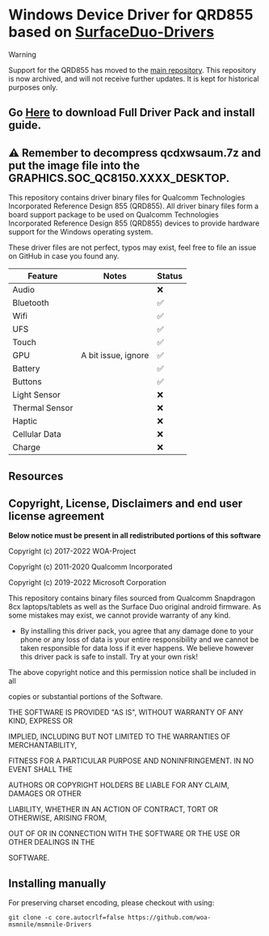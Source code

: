 
# Windows Device Driver for QRD855 based on [SurfaceDuo-Drivers](https://github.com/WOA-Project/SurfaceDuo-Drivers/)

> [!WARNING]
> Support for the QRD855 has moved to the [main repository](https://github.com/woa-msmnile/msmnile-Drivers).
> This repository is now archived, and will not receive further updates. It is kept for historical purposes only.

## Go [Here](https://github.com/woa-msmnile/msmnile-Drivers/releases) to download Full Driver Pack and install guide.
## ⚠ Remember to decompress qcdxwsaum.7z and put the image file into the GRAPHICS.SOC_QC8150.XXXX_DESKTOP.

This repository contains driver binary files for Qualcomm Technologies Incorporated Reference Design 855 (QRD855).
All driver binary files form a board support package to be used on Qualcomm Technologies Incorporated Reference Design 855 (QRD855) devices to provide hardware support for the Windows operating system.

These driver files are not perfect, typos may exist, feel free to file an issue on GitHub in case you found any.

| Feature                | Notes                                               | Status         |
|------------------------|-----------------------------------------------------|----------------|
| Audio                  |                                                     | ❌            |
| Bluetooth              |                                                     | ✅            |
| Wifi                   |                                                     | ✅            |
| UFS                    |                                                     | ✅            |
| Touch                  |                                                     | ✅            |
| GPU                    | A bit issue, ignore                                 | ✅            |
| Battery                |                                                     | ✅            |
| Buttons                |                                                     | ✅            |
| Light Sensor           |                                                     | ❌            |
| Thermal Sensor         |                                                     | ❌            |
| Haptic                 |                                                     | ❌            |
| Cellular Data          |                                                     | ❌            |
| Charge                 |                                                     | ❌            |

## Resources

## Copyright, License, Disclaimers and end user license agreement

**Below notice must be present in all redistributed portions of this software**

Copyright (c) 2017-2022 WOA-Project

Copyright (c) 2011-2020 Qualcomm Incorporated

Copyright (c) 2019-2022 Microsoft Corporation

This repository contains binary files sourced from Qualcomm Snapdragon 8cx laptops/tablets as well as the Surface Duo original android firmware. As some mistakes may exist, we cannot provide warranty of any kind. 

- By installing this driver pack, you agree that any damage done to your phone or any loss of data is your entire responsibility and we cannot be taken responsible for data loss if it ever happens. We believe however this driver pack is safe to install. Try at your own risk!


The above copyright notice and this permission notice shall be included in all

copies or substantial portions of the Software.

THE SOFTWARE IS PROVIDED "AS IS", WITHOUT WARRANTY OF ANY KIND, EXPRESS OR

IMPLIED, INCLUDING BUT NOT LIMITED TO THE WARRANTIES OF MERCHANTABILITY,

FITNESS FOR A PARTICULAR PURPOSE AND NONINFRINGEMENT. IN NO EVENT SHALL THE

AUTHORS OR COPYRIGHT HOLDERS BE LIABLE FOR ANY CLAIM, DAMAGES OR OTHER

LIABILITY, WHETHER IN AN ACTION OF CONTRACT, TORT OR OTHERWISE, ARISING FROM,

OUT OF OR IN CONNECTION WITH THE SOFTWARE OR THE USE OR OTHER DEALINGS IN THE

SOFTWARE.

## Installing manually

For preserving charset encoding, please checkout with using:

```
git clone -c core.autocrlf=false https://github.com/woa-msmnile/msmnile-Drivers
```
